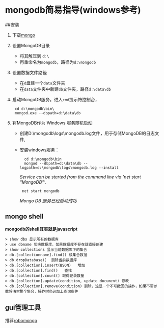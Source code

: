 # mongodb简易指导(windows参考)

##安装
1. 下载[mongo](http://www.mongodb.org/downloads)
2. 设置MongoDB目录
	* 将其解压到 `d:\`
	* 再重命名为`mongodb`，路径为`d:\mongodb`
3. 设置数据文件路径
	* 在`d`盘建一个`data`文件夹
	* 在`data`文件夹中新建`db`文件夹，路径`d:\data\db`
4. 启动MongoDB服务。进入`cmd`提示符控制台，

		cd d:\mongodb\bin\
		mongod.exe --dbpath=d:\data\db

5. 将MongoDB作为 Windows 服务随机启动
	*  创建D:\mongodb\logs\mongodb.log文件，用于存储MongoDB的日志文件, 
	*  安装windows服务：
	
			 cd d:\mongodb\bin 
			 mongod --dbpath=d:\data\db --logpath=d:\mongodb\logs\mongodb.log --install
		*Service can be started from the command line via 'net start "MongoDB"'.*
		
		 	net start mongodb 
		*Mongo DB 服务已经启动成功*
 

## mongo shell

**mongodb的shell其实就是javascript**
	
	> show dbs 显示所有的数据库
	> use dbname 切换数据库，如果数据库不存在就直接创建
	> show collections 显示当前数据库下的集合
	> db.[collectionname].find() 读集合数据
	> db.dropDatabase()  删除当前数据库
	> db.[collection].insert(BSON)   增加
	> db.[collection].find()   查找
    > db.[collection].count() 取得记录数量
	> db.[collection].update(condition, update document) 修改
	> db.[collection].remove(condition) 删除，这是一个不可撤回的操作，如果不带参数将清空整个集合，操作时务必加上查询条件

## gui管理工具
推荐[robomongo](http://www.robomongo.org/)